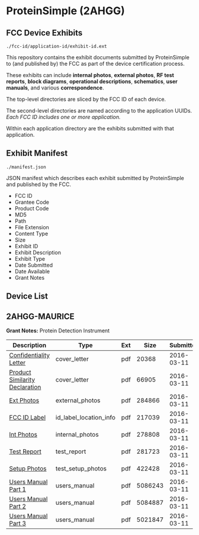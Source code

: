 # ProteinSimple (2AHGG)
## FCC Device Exhibits

```
./fcc-id/application-id/exhibit-id.ext
```

This repository contains the exhibit documents submitted by ProteinSimple to (and published by) the FCC as part of the device certification process.

These exhibits can include **internal photos**, **external photos**, **RF test reports**, **block diagrams**, **operational descriptions**, **schematics**, **user manuals**, and various **correspondence**.

The top-level directories are sliced by the FCC ID of each device.

The second-level directories are named according to the application UUIDs. *Each FCC ID includes one or more application.*

Within each application directory are the exhibits submitted with that application. 

## Exhibit Manifest

```
./manifest.json
```

JSON manifest which describes each exhibit submitted by ProteinSimple and published by the FCC.

- FCC ID
- Grantee Code
- Product Code
- MD5
- Path
- File Extension
- Content Type
- Size
- Exhibit ID
- Exhibit Description
- Exhibit Type
- Date Submitted
- Date Available
- Grant Notes

## Device List
## 2AHGG-MAURICE
**Grant Notes:** Protein Detection Instrument

| Description | Type | Ext | Size | Submitted | Available |
| ----------- | ---- | --- | ---- | --------- | --------- |
| [Confidentiality Letter](2AHGG-MAURICE/34b9546a159cfb86b873b996892f6719/2927252.pdf) | cover_letter | pdf | 20368 | 2016-03-11 | 2016-03-11 |
| [Product Similarity Declaration](2AHGG-MAURICE/34b9546a159cfb86b873b996892f6719/2927253.pdf) | cover_letter | pdf | 66905 | 2016-03-11 | 2016-03-11 |
| [Ext Photos](2AHGG-MAURICE/34b9546a159cfb86b873b996892f6719/2927255.pdf) | external_photos | pdf | 284866 | 2016-03-11 | 2016-09-07 |
| [FCC ID Label](2AHGG-MAURICE/34b9546a159cfb86b873b996892f6719/2927256.pdf) | id_label_location_info | pdf | 217039 | 2016-03-11 | 2016-03-11 |
| [Int Photos](2AHGG-MAURICE/34b9546a159cfb86b873b996892f6719/2927257.pdf) | internal_photos | pdf | 278808 | 2016-03-11 | 2016-09-07 |
| [Test Report](2AHGG-MAURICE/34b9546a159cfb86b873b996892f6719/2927260.pdf) | test_report | pdf | 281723 | 2016-03-11 | 2016-03-11 |
| [Setup Photos](2AHGG-MAURICE/34b9546a159cfb86b873b996892f6719/2927261.pdf) | test_setup_photos | pdf | 422428 | 2016-03-11 | 2016-09-07 |
| [Users Manual Part 1](2AHGG-MAURICE/34b9546a159cfb86b873b996892f6719/2927262.pdf) | users_manual | pdf | 5086243 | 2016-03-11 | 2016-09-07 |
| [Users Manual Part 2](2AHGG-MAURICE/34b9546a159cfb86b873b996892f6719/2927263.pdf) | users_manual | pdf | 5084887 | 2016-03-11 | 2016-09-07 |
| [Users Manual Part 3](2AHGG-MAURICE/34b9546a159cfb86b873b996892f6719/2927264.pdf) | users_manual | pdf | 5021847 | 2016-03-11 | 2016-09-07 |
